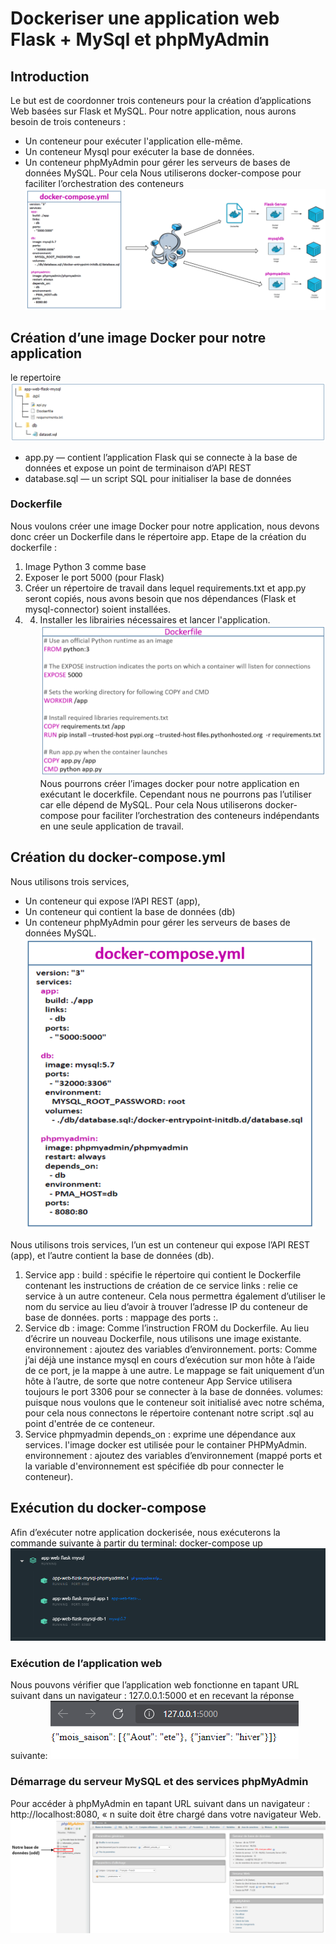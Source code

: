 # Dockeriser une application web Flask + MySql et phpMyAdmin
## Introduction

Le but est de coordonner trois conteneurs pour la création d’applications Web basées sur Flask et MySQL.
Pour notre application, nous aurons besoin de trois conteneurs :

  * Un conteneur pour exécuter l'application elle-même.
  * Un conteneur Mysql pour exécuter la base de données.
  * Un conteneur phpMyAdmin pour gérer les serveurs de bases de données MySQL.
Pour cela Nous utiliserons docker-compose pour faciliter l’orchestration des conteneurs
![](https://github.com/NoreddineDamane/Dockerize-a-Flask-web-application-MySql-and-phpMyAdmin/blob/main/impecr/1.png)

## Création d’une image Docker pour notre application
le repertoire
![](https://github.com/NoreddineDamane/Dockerize-a-Flask-web-application-MySql-and-phpMyAdmin/blob/main/impecr/2.png)
* app.py — contient l’application Flask qui se connecte à la base de données et expose un point de terminaison d’API REST
* database.sql — un script SQL pour initialiser la base de données

### Dockerfile
Nous voulons créer une image Docker pour notre application, nous devons donc créer un Dockerfile dans le répertoire app.
Etape de la création du dockerfile :
1.	Image Python 3 comme base 
2.	Exposer le port 5000 (pour Flask)
3.	Créer un répertoire de travail dans lequel requirements.txt et app.py seront copiés, nous avons besoin que nos dépendances (Flask et mysql-connector) soient installées.
4. 4.	Installer les librairies nécessaires et lancer l'application.
![](https://github.com/NoreddineDamane/Dockerize-a-Flask-web-application-MySql-and-phpMyAdmin/blob/main/impecr/4.png)
Nous pourrons créer l’images docker pour notre application en exécutant le docerkfile. Cependant nous ne pourrons pas l’utiliser car elle dépend de MySQL. Pour cela Nous utiliserons docker-compose pour faciliter l’orchestration des conteneurs indépendants en une seule application de travail.

## Création du docker-compose.yml
Nous utilisons trois services, 
*	Un conteneur qui expose l’API REST (app), 
*	Un conteneur qui contient la base de données (db)
*	Un conteneur phpMyAdmin pour gérer les serveurs de bases de données MySQL.
                   ![](https://github.com/NoreddineDamane/Dockerize-a-Flask-web-application-MySql-and-phpMyAdmin/blob/main/impecr/5.png)
             
             
Nous utilisons trois services, l’un est un conteneur qui expose l’API REST (app), et l’autre contient la base de données (db).
1.	Service app :
build : spécifie le répertoire qui contient le Dockerfile contenant les instructions de création de ce service
links : relie ce service à un autre conteneur. Cela nous permettra également d’utiliser le nom du service au lieu d’avoir à trouver l’adresse IP du conteneur de base de données.
ports : mappage des ports <Host>:<Container>.
2.	Service db :
image: Comme l’instruction FROM du Dockerfile. Au lieu d’écrire un nouveau Dockerfile, nous utilisons une image existante.
environnement : ajoutez des variables d’environnement.
ports: Comme j’ai déjà une instance mysql en cours d’exécution sur mon hôte à l’aide de ce port, je la mappe à une autre. Le mappage se fait uniquement d’un hôte à l’autre, de sorte que notre conteneur App Service utilisera toujours le port 3306 pour se connecter à la base de données.
volumes: puisque nous voulons que le conteneur soit initialisé avec notre schéma, pour cela nous connectons le répertoire contenant notre script .sql au point d'entrée de ce conteneur.
3.	Service phpmyadmin
depends_on : exprime une dépendance aux services. l'image docker est utilisée pour le container PHPMyAdmin. 
environnement : ajoutez des variables d’environnement (mappé  ports et la variable d'environnement est spécifiée db pour connecter le conteneur).
 
 
## Exécution du docker-compose
Afin d’exécuter notre application dockerisée, nous exécuterons la commande suivante à partir du terminal: docker-compose up
![](https://github.com/NoreddineDamane/Dockerize-a-Flask-web-application-MySql-and-phpMyAdmin/blob/main/impecr/6.png)
### Exécution de l’application web
Nous pouvons vérifier que l’application web fonctionne en  tapant URL suivant dans un navigateur : 127.0.0.1:5000 et en recevant la réponse suivante:
![](https://github.com/NoreddineDamane/Dockerize-a-Flask-web-application-MySql-and-phpMyAdmin/blob/main/impecr/7.png)
### Démarrage du serveur MySQL et des services phpMyAdmin
Pour accéder à phpMyAdmin en tapant URL suivant dans un navigateur : http://localhost:8080, « n suite doit être chargé dans votre navigateur Web.
                    ![](https://github.com/NoreddineDamane/Dockerize-a-Flask-web-application-MySql-and-phpMyAdmin/blob/main/impecr/8.png)
 

